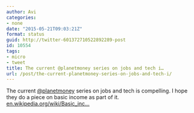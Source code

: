 ```yaml
---
author: Avi
categories:
- none
date: "2015-05-21T09:03:21Z"
format: status
guid: http://twitter-601372710522892289-post
id: 10554
tags:
- micro
- tweet
title: The current @planetmoney series on jobs and tech i…
url: /post/the-current-planetmoney-series-on-jobs-and-tech-i/
---
```

The current [@planetmoney](http://twitter.com/planetmoney) series on jobs and tech is compelling. I hope they do a piece on basic income as part of it. [en.wikipedia.org/wiki/Basic_inc…](http://en.wikipedia.org/wiki/Basic_income)